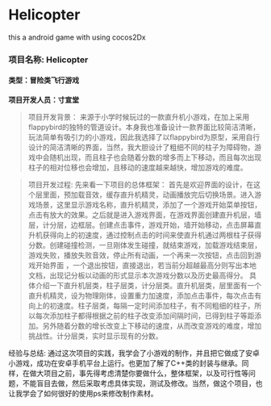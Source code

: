 # Helicopter
this a android game with using cocos2Dx
### 项目名称:     Helicopter          
#### 类型：冒险类飞行游戏
**项目开发人员：寸宣堂**
> 项目开发背景：
     来源于小学时候玩过的一款直升机小游戏，在加上采用flappybird的独特的管道设计。本身我也准备设计一款界面比较简洁清晰，玩法简单有吸引力的小游戏，因此我选择了以flappybird为原型，采用自行设计的简洁清晰的界面，当然，我大胆设计了粗细不同的柱子为障碍物，游戏中会随机出现，而且柱子也会随着分数的增多而上下移动，而且每次出现柱子的相对位移也会增加，且移动的速度越来越快，增加游戏的难度。
 
> 项目开发过程: 
     先来看一下项目的总体框架：
    首先是欢迎界面的设计，在这个层里面，预加载音效，缓存直升机精灵，动画播放完后切换场景。进入游戏场景，这里显示游戏名称，直升机精灵，添加了一个游戏开始菜单按钮，点击有放大的效果。之后就是进入游戏界面，在游戏界面创建直升机层，墙层，计分层，边框层。创建点击事件，游戏开始，墙开始移动，点击屏幕直升机获得向上的初速度，通过控制点击的时间来使直升机通过两根柱子获得分数。创建碰撞检测，一旦刚体发生碰撞，就结束游戏，加载游戏结束层，游戏失败，播放失败音效，停止所有动画，一个再来一次按钮，点击回到游戏开始界面 ，一个退出按钮，直接退出，若当前分超越最高分则写出本地文档，出现记分板以动画的形式显示本次游戏分数以及历史最高得分。 
     具体介绍一下直升机层类，柱子层类，计分层类。直升机层类，层里面有一个直升机精灵，设为物理刚体，设置重力加速度，添加点击事件，每次点击有向上的初速度。柱子层类，每隔一定时间添加柱子，有不同粗细的柱子，所以每次添加柱子都得根据之前的柱子改变添加间隔时间，已得到柱子等距添加。另外随着分数的增长改变上下移动的速度，从而改变游戏的难度，增加挑战性。计分层类，实时显示现有的分数。

经验与总结: 通过这次项目的实践，我学会了小游戏的制作，并且把它做成了安卓小游戏，成功在安卓手机平台上运行。也更加了解了C++类的封装与继承。同样，在做大项目之前，事先得考虑清楚你要做什么，整体框架，以及可行性等问题，不能盲目去做，然后采取考虑具体实现，测试及修改。当然，做这个项目，也让我学会了如何很好的使用ps来修改制作素材。
